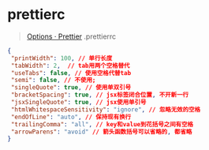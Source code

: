 # prettierc

> [Options · Prettier](https://prettier.io/docs/en/options.html)
> .prettierrc

```json
{
 "printWidth": 100, // 单行长度
 "tabWidth": 2,  // tab用两个空格替代
 "useTabs": false, // 使用空格代替tab
 "semi": false, // 不使用;
 "singleQuote": true, // 使用单双引号
 "bracketSpacing": true, // jsx标签闭合位置, 不开新一行
 "jsxSingleQuote": true, // jsx使用单引号
 "htmlWhitespaceSensitivity": "ignore", // 忽略无效的空格
 "endOfLine": "auto", // 保持现有换行
 "trailingComma": "all", // key和value到花括号之间有空格
 "arrowParens": "avoid" // 箭头函数括号可以省略的, 都省略
}
```
